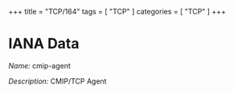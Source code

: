 +++
title = "TCP/164"
tags = [ "TCP" ]
categories = [ "TCP" ]
+++

# IANA Data

_Name:_ cmip-agent

_Description:_ CMIP/TCP Agent

